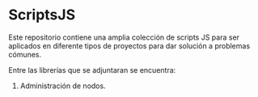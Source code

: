 # ScriptsJS

Este repositorio contiene una amplia colección de scripts JS para ser aplicados en diferente tipos de proyectos para dar solución a problemas cómunes.

Entre las librerías que se adjuntaran se encuentra:

1. Administración de nodos.

